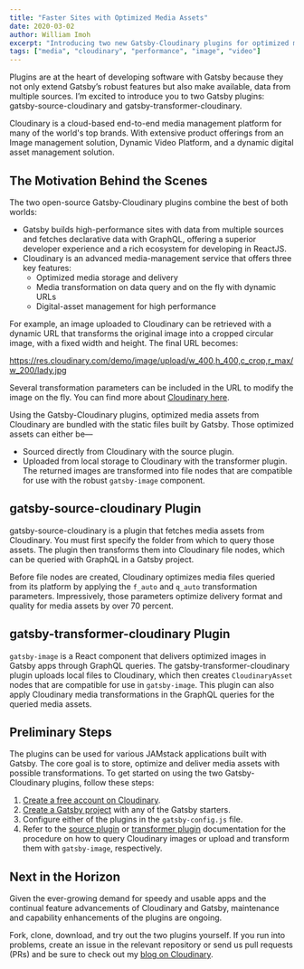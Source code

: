 ```yaml
---
title: "Faster Sites with Optimized Media Assets"
date: 2020-03-02
author: William Imoh
excerpt: "Introducing two new Gatsby-Cloudinary plugins for optimized media management in Gatsby apps"
tags: ["media", "cloudinary", "performance", "image", "video"]
---
```


Plugins are at the heart of developing software with Gatsby because they not only extend Gatsby’s robust features but also make available, data from multiple sources. I’m excited to introduce you to two Gatsby plugins: gatsby-source-cloudinary and gatsby-transformer-cloudinary.

Cloudinary is a cloud-based end-to-end media management platform for many of the world's top brands. With extensive product offerings from an Image management solution, Dynamic Video Platform, and a dynamic digital asset management solution.

## The Motivation Behind the Scenes

The two open-source Gatsby-Cloudinary plugins combine the best of both worlds:

- Gatsby builds high-performance sites with data from multiple sources and fetches declarative data with GraphQL, offering a superior developer experience and a rich ecosystem for developing in ReactJS.
- Cloudinary is an advanced media-management service that offers three key features:
  - Optimized media storage and delivery
  - Media transformation on data query and on the fly with dynamic URLs
  - Digital-asset management for high performance

For example, an image uploaded to Cloudinary can be retrieved with a dynamic URL that transforms the original image into a cropped circular image, with a fixed width and height. The final URL becomes:

https://res.cloudinary.com/demo/image/upload/w_400,h_400,c_crop,r_max/w_200/lady.jpg

Several transformation parameters can be included in the URL to modify the image on the fly. You can find more about [Cloudinary here](http://bit.ly/2GbkeT3).

Using the Gatsby-Cloudinary plugins, optimized media assets from Cloudinary are bundled with the static files built by Gatsby. Those optimized assets can either be—

- Sourced directly from Cloudinary with the source plugin.
- Uploaded from local storage to Cloudinary with the transformer plugin. The returned images are transformed into file nodes that are compatible for use with the robust `gatsby-image` component.

## gatsby-source-cloudinary Plugin

gatsby-source-cloudinary is a plugin that fetches media assets from Cloudinary. You must first specify the folder from which to query those assets. The plugin then transforms them into Cloudinary file nodes, which can be queried with GraphQL in a Gatsby project.

Before file nodes are created, Cloudinary optimizes media files queried from its platform by applying the `f_auto` and `q_auto` transformation parameters. Impressively, those parameters optimize delivery format and quality for media assets by over 70 percent.

## gatsby-transformer-cloudinary Plugin

`gatsby-image` is a React component that delivers optimized images in Gatsby apps through GraphQL queries. The gatsby-transformer-cloudinary plugin uploads local files to Cloudinary, which then creates `CloudinaryAsset` nodes that are compatible for use in `gatsby-image`. This plugin can also apply Cloudinary media transformations in the GraphQL queries for the queried media assets.

## Preliminary Steps

The plugins can be used for various JAMstack applications built with Gatsby. The core goal is to store, optimize and deliver media assets with possible transformations. To get started on using the two Gatsby-Cloudinary plugins, follow these steps:

1. [Create a free account on Cloudinary](http://bit.ly/2v3sy4N).
2. [Create a Gatsby project](https://www.gatsbyjs.org/tutorial/) with any of the Gatsby starters.
3. Configure either of the plugins in the `gatsby-config.js` file.
4. Refer to the [source plugin](http://bit.ly/2NHVshC) or [transformer plugin](http://bit.ly/2sMqe1u) documentation for the procedure on how to query Cloudinary images or upload and transform them with `gatsby-image`, respectively.

## Next in the Horizon

Given the ever-growing demand for speedy and usable apps and the continual feature advancements of Cloudinary and Gatsby, maintenance and capability enhancements of the plugins are ongoing.

Fork, clone, download, and try out the two plugins yourself. If you run into problems, create an issue in the relevant repository or send us pull requests (PRs) and be sure to check out my [blog on Cloudinary](https://cloudinary.com/blog/introducing_cloudinary_s_gatsby_plugins).
